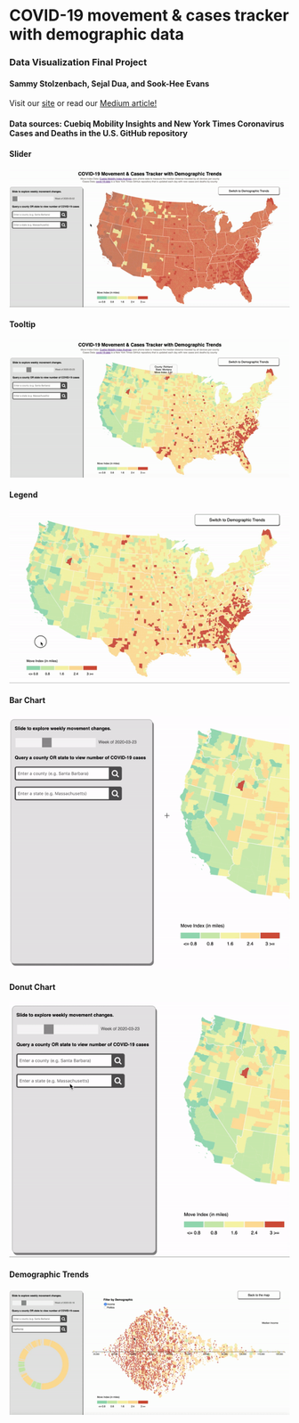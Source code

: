 # COVID-19 movement & cases tracker with demographic data

### Data Visualization Final Project
#### Sammy Stolzenbach, Sejal Dua, and Sook-Hee Evans

Visit our [site](https://bit.ly/covidmobility) or read our [Medium article!](https://towardsdatascience.com/covid-19-data-visualization-tracking-movement-and-demographic-trends-de8e30aeb140)

#### Data sources: Cuebiq Mobility Insights and New York Times Coronavirus Cases and Deaths in the U.S. GitHub repository

#### Slider
![](gifs/slider.gif)  

#### Tooltip
![](gifs/tooltip.gif)  

#### Legend
![](gifs/legend.gif)  

#### Bar Chart
![](gifs/barchart.gif)  

#### Donut Chart
![](gifs/donut.gif)  

#### Demographic Trends
![](gifs/dem_trends.gif)  

